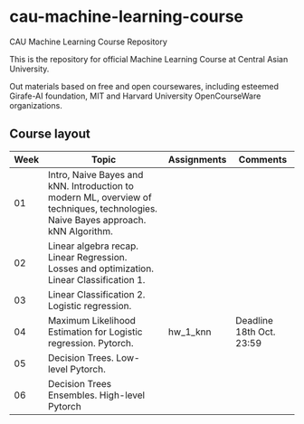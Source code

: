 # cau-machine-learning-course
CAU Machine Learning Course Repository

This is the repository for official Machine Learning Course at Central Asian University. 

Out materials based on free and open coursewares, including esteemed Girafe-AI foundation, MIT and Harvard University OpenCourseWare organizations. 

## Course layout

| Week | Topic                                                                                                                             | Assignments |Comments |
|------|-----------------------------------------------------------------------------------------------------------------------------------|-------------|--|
| 01   | Intro, Naive Bayes and kNN. Introduction to modern ML, overview of techniques, technologies. Naive Bayes approach. kNN Algorithm. |             |  |
| 02   | Linear algebra recap. Linear Regression. Losses and optimization. Linear Classification 1.                                        |             |  |
| 03   | Linear Classification 2. Logistic regression.                                                                                     |             |  |
| 04   | Maximum Likelihood Estimation for Logistic regression. Pytorch.                                                                   | hw_1_knn    |Deadline 18th Oct. 23:59  |
| 05   | Decision Trees. Low-level Pytorch.                                                                   |     |  |
| 06   | Decision Trees Ensembles. High-level Pytorch                                                             |     |  |
